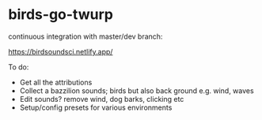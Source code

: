 # birds-go-twurp

continuous integration with master/dev branch:

https://birdsoundsci.netlify.app/


To do:

* Get all the attributions  
* Collect a bazzilion sounds; birds but also back ground e.g. wind, waves  
* Edit sounds? remove wind, dog barks, clicking etc  
* Setup/config presets for various environments  
